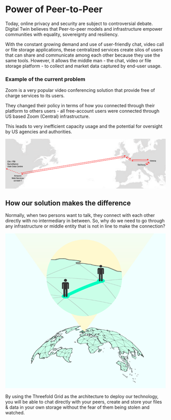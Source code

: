 
# Power of Peer-to-Peer

Today, online privacy and security are subject to controversial debate. Digital Twin believes that Peer-to-peer models and infrastructure empower communities with equality, sovereignty and resiliency. 

With the constant growing demand and use of user-friendly chat, video call or file storage applications, these centralized services create silos of users that can share and communicate among each other because they use the same tools. However, it allows the middle man - the chat, video or file storage platform - to collect and market data captured by end-user usage. 

### Example of the current problem

Zoom is a very popular video conferencing solution that provide free of charge services to its users. 

They changed their policy in terms of how you connected through their platform to others users - all free-account users were connected through US based Zoom (Central) infrastructure. 

This leads to very inefficient capacity usage and the potential for oversight by US agencies and authorities. 

![](img/centralized_datacenter.png)

## How our solution makes the difference 

Normally, when two persons want to talk, they connect with each other directly with no intermediary in between. So, why do we need to go through any infrastructure or middle entity that is not in line to make the connection? 

![](img/Peer_to_peer.png)

By using the Threefold Grid as the architecture to deploy our technology, you will be able to chat directly with your peers, create and store your files & data in your own storage without the fear of them being stolen and watched. 



